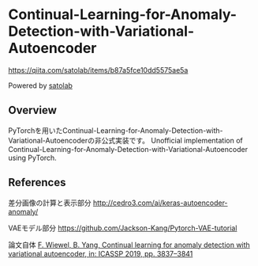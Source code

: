 # Continual-Learning-for-Anomaly-Detection-with-Variational-Autoencoder

https://qiita.com/satolab/items/b87a5fce10dd5575ae5a

Powered by [satolab](https://qiita.com/satolab)

## Overview
PyTorchを用いたContinual-Learning-for-Anomaly-Detection-with-Variational-Autoencoderの非公式実装です。
Unofficial implementation of Continual-Learning-for-Anomaly-Detection-with-Variational-Autoencoder using PyTorch.

## References
差分画像の計算と表示部分
http://cedro3.com/ai/keras-autoencoder-anomaly/

VAEモデル部分
https://github.com/Jackson-Kang/Pytorch-VAE-tutorial

論文自体
[F. Wiewel, B. Yang, Continual learning for anomaly detection with variational autoencoder, in: ICASSP 2019, pp. 3837–3841](https://ieeexplore.ieee.org/document/8682702)

